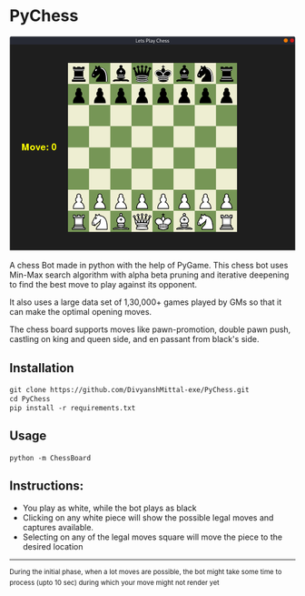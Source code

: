 # PyChess

![Chess Board](Images/SS.png?raw=true "Title")

A chess Bot made in python with the help of PyGame. This chess bot uses Min-Max search algorithm with alpha beta pruning and iterative deepening to find the best move to play against its opponent.

It also uses a large data set of 1,30,000+ games played by GMs so that it can make the optimal opening moves.

The chess board supports moves like pawn-promotion, double pawn push, castling on king and queen side, and en passant from black's side.


## Installation

```
git clone https://github.com/DivyanshMittal-exe/PyChess.git
cd PyChess
pip install -r requirements.txt
```

## Usage

```
python -m ChessBoard
```

## Instructions:
- You play as white, while the bot plays as black
- Clicking on any white piece will show the possible legal moves and captures available.
- Selecting on any of the legal moves square will move the piece to the desired location
<hr>
<sup>During the initial phase, when a lot moves are possible, the bot might take some time to process (upto 10 sec) during which your move might not render yet</sup>